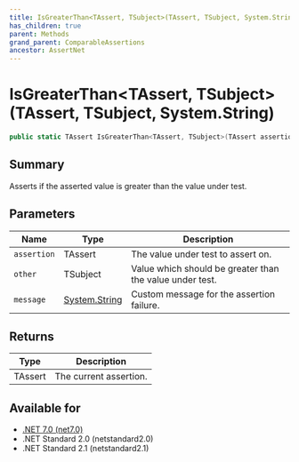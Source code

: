 ```yaml
---
title: IsGreaterThan<TAssert, TSubject>(TAssert, TSubject, System.String)
has_children: true
parent: Methods
grand_parent: ComparableAssertions
ancestor: AssertNet
---
```

# IsGreaterThan&lt;TAssert, TSubject&gt;(TAssert, TSubject, System.String)

```csharp
public static TAssert IsGreaterThan<TAssert, TSubject>(TAssert assertion, TSubject other, System.String message);
```

## Summary
Asserts if the asserted value is greater than the value under test.

## Parameters
|Name|Type|Description|
|-|-|-|
|`assertion`|TAssert|The value under test to assert on.|
|`other`|TSubject|Value which should be greater than the value under test.|
|`message`|[System.String](https://learn.microsoft.com/en-us/dotnet/api/system.string)|Custom message for the assertion failure.|

## Returns
|Type|Description|
|-|-|
|TAssert|The current assertion.|

## Available for
- [.NET 7.0 (net7.0)](https://versionsof.net/core/7.0/)
- .NET Standard 2.0 (netstandard2.0)
- .NET Standard 2.1 (netstandard2.1)
